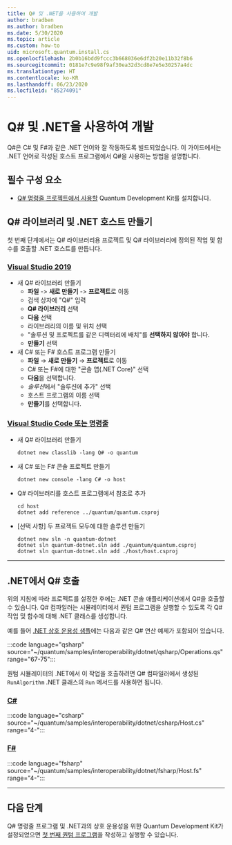 ```yaml
---
title: Q# 및 .NET을 사용하여 개발
author: bradben
ms.author: bradben
ms.date: 5/30/2020
ms.topic: article
ms.custom: how-to
uid: microsoft.quantum.install.cs
ms.openlocfilehash: 2b0b16bdd9fccc3b668036e6df2b20e11b32f8b6
ms.sourcegitcommit: 0181e7c9e98f9af30ea32d3cd8e7e5e30257a4dc
ms.translationtype: HT
ms.contentlocale: ko-KR
ms.lasthandoff: 06/23/2020
ms.locfileid: "85274091"
---
```

# <a name="develop-with-q-and-net"></a>Q# 및 .NET을 사용하여 개발

Q#은 C# 및 F#과 같은 .NET 언어와 잘 작동하도록 빌드되었습니다.
이 가이드에서는 .NET 언어로 작성된 호스트 프로그램에서 Q#을 사용하는 방법을 설명합니다.

## <a name="prerequisites"></a>필수 구성 요소

- [Q# 명령줄 프로젝트에서 사용할](xref:microsoft.quantum.install.standalone) Quantum Development Kit를 설치합니다.

## <a name="creating-a-q-library-and-a-net-host"></a>Q# 라이브러리 및 .NET 호스트 만들기

첫 번째 단계에서는 Q# 라이브러리용 프로젝트 및 Q# 라이브러리에 정의된 작업 및 함수를 호출할 .NET 호스트를 만듭니다.

### <a name="visual-studio-2019"></a>[Visual Studio 2019](#tab/tabid-vs2019)

- 새 Q# 라이브러리 만들기
  - **파일** -> **새로 만들기** -> **프로젝트**로 이동
  - 검색 상자에 "Q#" 입력
  - **Q# 라이브러리** 선택
  - **다음** 선택
  - 라이브러리의 이름 및 위치 선택
  - "솔루션 및 프로젝트를 같은 디렉터리에 배치"를 **선택하지 않아야** 합니다.
  - **만들기** 선택
- 새 C# 또는 F# 호스트 프로그램 만들기
  - **파일** → **새로 만들기** → **프로젝트**로 이동
  - C# 또는 F#에 대한 "콘솔 앱(.NET Core)" 선택
  - **다음**을 선택합니다.
  - *솔루션*에서 "솔루션에 추가" 선택
  - 호스트 프로그램의 이름 선택
  - **만들기**를 선택합니다.

### <a name="visual-studio-code-or-command-line"></a>[Visual Studio Code 또는 명령줄](#tab/tabid-cmdline)

- 새 Q# 라이브러리 만들기

  ```dotnetcli
  dotnet new classlib -lang Q# -o quantum
  ```

- 새 C# 또는 F# 콘솔 프로젝트 만들기

  ```dotnetcli
  dotnet new console -lang C# -o host  
  ```

- Q# 라이브러리를 호스트 프로그램에서 참조로 추가

  ```dotnetcli
  cd host
  dotnet add reference ../quantum/quantum.csproj
  ```

- [선택 사항] 두 프로젝트 모두에 대한 솔루션 만들기

  ```dotnetcli
  dotnet new sln -n quantum-dotnet
  dotnet sln quantum-dotnet.sln add ./quantum/quantum.csproj
  dotnet sln quantum-dotnet.sln add ./host/host.csproj
  ```

***

## <a name="calling-into-q-from-net"></a>.NET에서 Q# 호출

위의 지침에 따라 프로젝트를 설정한 후에는 .NET 콘솔 애플리케이션에서 Q#을 호출할 수 있습니다.
Q# 컴파일러는 시뮬레이터에서 퀀텀 프로그램을 실행할 수 있도록 각 Q# 작업 및 함수에 대해 .NET 클래스를 생성합니다.

예를 들어 [.NET 상호 운용성 샘플](https://github.com/microsoft/Quantum/tree/master/samples/interoperability/dotnet)에는 다음과 같은 Q# 연산 예제가 포함되어 있습니다.

:::code language="qsharp" source="~/quantum/samples/interoperability/dotnet/qsharp/Operations.qs" range="67-75":::

퀀텀 시뮬레이터의 .NET에서 이 작업을 호출하려면 Q# 컴파일러에서 생성된 `RunAlgorithm` .NET 클래스의 `Run` 메서드를 사용하면 됩니다.

### <a name="c"></a>[C#](#tab/tabid-csharp)

:::code language="csharp" source="~/quantum/samples/interoperability/dotnet/csharp/Host.cs" range="4-":::

### <a name="f"></a>[F#](#tab/tabid-fsharp)

:::code language="fsharp" source="~/quantum/samples/interoperability/dotnet/fsharp/Host.fs" range="4-":::

***
    
## <a name="next-steps"></a>다음 단계

Q# 명령줄 프로그램 및 .NET과의 상호 운용성을 위한 Quantum Development Kit가 설정되었으면 [첫 번째 퀀텀 프로그램](xref:microsoft.quantum.quickstarts.qrng)을 작성하고 실행할 수 있습니다.
